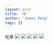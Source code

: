 ```yaml
---
layout: post
title: '羊'
author: 'James Peng'
tags: []
---
```


吃草
[![](https://lh6.googleusercontent.com/-XGAB05YE9Hw/UDC4PZ1M1gI/AAAAAAAAOCI/Zw5d_7ALgeE/s640/blogger-image--1043584505.jpg)](https://lh6.googleusercontent.com/-XGAB05YE9Hw/UDC4PZ1M1gI/AAAAAAAAOCI/Zw5d_7ALgeE/s640/blogger-image--1043584505.jpg)
[![](https://lh4.googleusercontent.com/-nXFEHAbDKnw/UDC4Ra5S9-I/AAAAAAAAOCQ/Q4IBFOnoX78/s640/blogger-image-2140766975.jpg)](https://lh4.googleusercontent.com/-nXFEHAbDKnw/UDC4Ra5S9-I/AAAAAAAAOCQ/Q4IBFOnoX78/s640/blogger-image-2140766975.jpg)
[![](https://lh5.googleusercontent.com/-F_23JdsA-eI/UDC4TBHEznI/AAAAAAAAOCY/8maJLelZEi8/s640/blogger-image--1565746777.jpg)](https://lh5.googleusercontent.com/-F_23JdsA-eI/UDC4TBHEznI/AAAAAAAAOCY/8maJLelZEi8/s640/blogger-image--1565746777.jpg)
[![](https://lh4.googleusercontent.com/-NK2S_hUQOc4/UDC4VX3muhI/AAAAAAAAOCg/GKLeom4cpyw/s640/blogger-image--1380216102.jpg)](https://lh4.googleusercontent.com/-NK2S_hUQOc4/UDC4VX3muhI/AAAAAAAAOCg/GKLeom4cpyw/s640/blogger-image--1380216102.jpg)
[![](https://lh4.googleusercontent.com/-x-g0qezlR0A/UDC4XtDx1nI/AAAAAAAAOCo/ca80mh78FUE/s640/blogger-image-2118466553.jpg)](https://lh4.googleusercontent.com/-x-g0qezlR0A/UDC4XtDx1nI/AAAAAAAAOCo/ca80mh78FUE/s640/blogger-image-2118466553.jpg)
